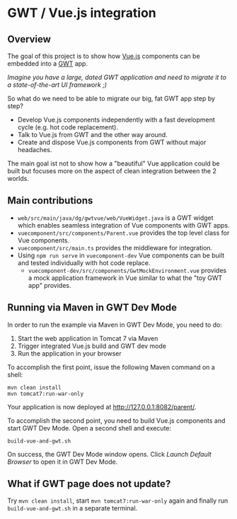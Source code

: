 GWT / Vue.js integration
=================

Overview
--------

The goal of this project is to show how [Vue.js](https://vuejs.org) components can be embedded into a [GWT](http://www.gwtproject.org) app.

_Imagine you have a large, dated GWT application and need to migrate it to a state-of-the-art UI framework ;)_

So what do we need to be able to migrate our big, fat GWT app step by step?
* Develop Vue.js components independently with a fast development cycle (e.g. hot code replacement).
* Talk to Vue.js from GWT and the other way around.
* Create and dispose Vue.js components from GWT without major headaches. 

The main goal ist not to show how a "beautiful" Vue application could be built but focuses more on the aspect of clean integration between the 2 worlds.

Main contributions
------------------

* `web/src/main/java/dg/gwtvue/web/VueWidget.java` is a GWT widget which enables seamless integration of Vue components with GWT apps.
* `vuecomponent/src/components/Parent.vue` provides the top level class for Vue components. 
* `vuecomponent/src/main.ts` provides the middleware for integration.
* Using `npm run serve` in `vuecomponent-dev` Vue components can be built and tested individually with hot code replace.
  * `vuecomponent-dev/src/components/GwtMockEnvironment.vue` provides a mock application framework in Vue similar to what the "toy GWT app" provides.

Running via Maven in GWT Dev Mode
---------------------------------

In order to run the example via Maven in GWT Dev Mode, you need to do:

1. Start the web application in Tomcat 7 via Maven
2. Trigger integrated Vue.js build and GWT dev mode
3. Run the application in your browser

To accomplish the first point, issue the following Maven command on a shell:

    mvn clean install
    mvn tomcat7:run-war-only

Your application is now deployed at http://127.0.0.1:8082/parent/.

To accomplish the second point, you need to build Vue.js components and start GWT Dev Mode. Open a second shell and execute:

    build-vue-and-gwt.sh

On success, the GWT Dev Mode window opens. Click *Launch Default Browser* to open it in GWT Dev Mode.

What if GWT page does not update?
---------------------------------
Try `mvn clean install`, start `mvn tomcat7:run-war-only` again and finally run  `build-vue-and-gwt.sh` 
in a separate terminal. 

